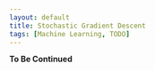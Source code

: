 ```yaml
---
layout: default
title: Stochastic Gradient Descent
tags: [Machine Learning, TODO]
---
```


**To Be Continued**
